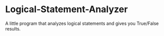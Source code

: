 # Logical-Statement-Analyzer
 A little program that analyzes logical statements and gives you True/False results.
